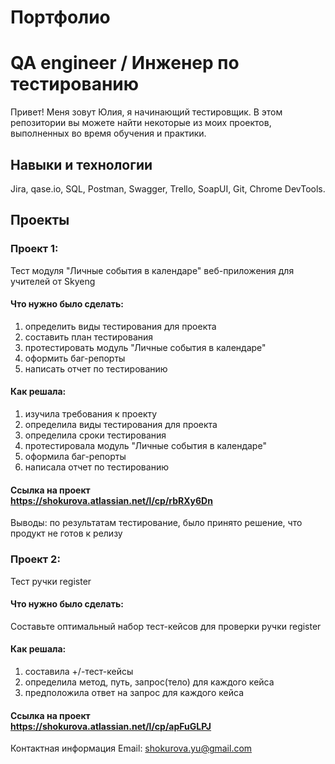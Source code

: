 # Портфолио
# QA engineer / Инженер по тестированию

Привет! Меня зовут Юлия, я начинающий тестировщик.
В этом репозитории вы можете найти некоторые из моих проектов, выполненных во время обучения и практики.

## Навыки и технологии<br>  
Jira, qase.io, SQL, Postman, Swagger, Trello, SoapUI, Git, Chrome DevTools.

## Проекты<br>   
### Проект 1: <br>
Тест модуля "Личные события в календаре" веб-приложения для учителей от Skyeng 

#### Что нужно было сделать:<br>
1. определить виды тестирования для проекта
2. составить план тестирования
3. протестировать модуль "Личные события в календаре"
4. оформить баг-репорты
5. написать отчет по тестированию
   
#### Как решала:<br> 
1. изучила требования к проекту
2. определила виды тестирования для проекта
3. определила сроки тестирования
4. протестировала модуль "Личные события в календаре"
4. оформила баг-репорты
5. написала отчет по тестированию 

#### Ссылка на проект<br> https://shokurova.atlassian.net/l/cp/rbRXy6Dn

Выводы: по результатам тестирование, было принято решение, что продукт не готов к релизу

### Проект 2: <br> 
Тест ручки register

#### Что нужно было сделать:<br>
Составьте оптимальный набор тест-кейсов для проверки ручки register
#### Как решала:<br> 
1. составила +/-тест-кейсы
2. определила метод, путь, запрос(тело) для каждого кейса
3. предположила ответ на запрос для каждого кейса
   
#### Ссылка на проект <br> https://shokurova.atlassian.net/l/cp/apFuGLPJ 

Контактная информация
Email: shokurova.yu@gmail.com
